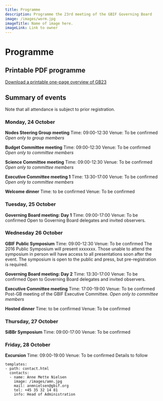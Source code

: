 ```yaml
---
title: Programme
description: Programme the 23rd meeting of the GBIF Governing Board 
image: /images/worm.jpg
imageTitle: Name of image here.
imageLink: Link to owner
---
```


# Programme

## Printable PDF programme

[Download a printable one-page overview of GB23](http://#)

## Summary of events

Note that all attendance is subject to prior registration. 

### Monday, 24 October

**Nodes Steering Group meeting** 
Time: 09:00-12:30
Venue: To be confirmed
*Open only to group members* 

**Budget Committee meeting**
Time: 09:00-12:30
Venue: To be confirmed
*Open only to committee members* 

**Science Committee meeting**
Time: 09:00-12:30
Venue: To be confirmed
*Open only to committee members* 

**Executive Committee meeting 1**
Time: 13:30-17:00
Venue: To be confirmed
*Open only to committee members* 

**Welcome dinner**
Time: to be confirmed
Venue: To be confirmed

### Tuesday, 25 October

**Governing Board meeting: Day 1**
Time: 09:00-17:00
Venue: To be confirmed
Open to Governing Board delegates and invited observers. 

### Wednesday 26 October

**GBIF Public Symposium**
Time: 09:00-12:30
Venue: To be confirmed
The 2016 Public Symposium will present xxxxxxx. Those unable to attend the symposium in person will have access to all presentations soon after the event.
The symposium is open to the public and press, but pre-registration is required.  

**Governing Board meeting: Day 2**
Time: 13:30-17:00
Venue: To be confirmed
Open to Governing Board delegates and invited observers. 

**Executive Committee meeting**
Time: 17:00-19:00
Venue: To be confirmed
Post-GB meeting of the GBIF Executive Committee.
*Open only to committee members* 

**Hosted dinner**
Time: to be confirmed
Venue: To be confirmed

### Thursday, 27 October

**SiBBr Symposium**
Time: 09:00-17:00
Venue: To be confirmed

### Friday, 28 October

**Excursion**
Time: 09:00-19:00
Venue: To be confirmed
Details to follow


```styledYaml
templates:
- path: contact.html
  contacts:
  - name: Anne Mette Nielsen
    image: /images/amn.jpg
    mail: anmnielsen@gbif.org
    tel: +45 35 32 14 81
    info: Head of Administration
```